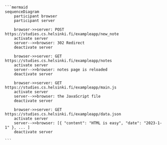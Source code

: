 ````
```mermaid
sequenceDiagram
    participant browser
    participant server

    browser->>server: POST https://studies.cs.helsinki.fi/exampleapp/new_note
    activate server
    server-->>browser: 302 Redirect
    deactivate server

    browser->>server: GET https://studies.cs.helsinki.fi/exampleapp/notes
    activate server
    server-->>browser: notes page is reloaded
    deactivate server

    browser->>server: GET https://studies.cs.helsinki.fi/exampleapp/main.js
    activate server
    server-->>browser: the JavaScript file
    deactivate server

    browser->>server: GET https://studies.cs.helsinki.fi/exampleapp/data.json
    activate server
    server-->>browser: [{ "content": "HTML is easy", "date": "2023-1-1" }, ... ]
    deactivate server

```
````
